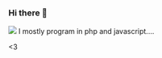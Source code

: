 ### Hi there 👋

<!--
**WindowsBuild/WindowsBuild** is a ✨ _special_ ✨ repository because its `README.md` (this file) appears on your GitHub profile.

Here are some ideas to get you started:

- 🔭 I’m currently working on ...
- 🌱 I’m currently learning ...
- 👯 I’m looking to collaborate on ...
- 🤔 I’m looking for help with ...
- 💬 Ask me about ...
- 📫 How to reach me: ...
- 😄 Pronouns: ...
- ⚡ Fun fact: ...
-->

![](https://external-content.duckduckgo.com/iu/?u=https%3A%2F%2Fmedia.tenor.com%2Fimages%2Ff0d5d11565c321ef7b925a3777b358ce%2Ftenor.gif&f=1&nofb=1)
I mostly program in php and javascript....

<3
